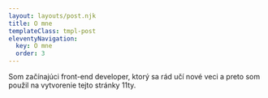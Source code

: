 ```yaml
---
layout: layouts/post.njk
title: O mne
templateClass: tmpl-post
eleventyNavigation:
  key: O mne
  order: 3
---
```


Som začínajúci front-end developer, ktorý sa rád učí nové veci a preto som použil na vytvorenie tejto stránky 11ty.
